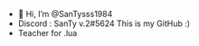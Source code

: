 - 👋 Hi, I’m @SanTysss1984
- Discord : SanTy v.2#5624
This is my GitHub :) 
- Teacher for .lua

<!---
SanTysss1984/SanTysss1984 is a ✨ special ✨ repository because its `README.md` (this file) appears on your GitHub profile.
You can click the Preview link to take a look at your changes.
--->
